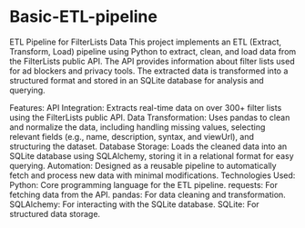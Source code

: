 # Basic-ETL-pipeline

ETL Pipeline for FilterLists Data
This project implements an ETL (Extract, Transform, Load) pipeline using Python to extract, clean, and load data from the FilterLists public API. The API provides information about filter lists used for ad blockers and privacy tools. The extracted data is transformed into a structured format and stored in an SQLite database for analysis and querying.

Features:
API Integration: Extracts real-time data on over 300+ filter lists using the FilterLists public API.
Data Transformation: Uses pandas to clean and normalize the data, including handling missing values, selecting relevant fields (e.g., name, description, syntax, and viewUrl), and structuring the dataset.
Database Storage: Loads the cleaned data into an SQLite database using SQLAlchemy, storing it in a relational format for easy querying.
Automation: Designed as a reusable pipeline to automatically fetch and process new data with minimal modifications.
Technologies Used:
Python: Core programming language for the ETL pipeline.
requests: For fetching data from the API.
pandas: For data cleaning and transformation.
SQLAlchemy: For interacting with the SQLite database.
SQLite: For structured data storage.
